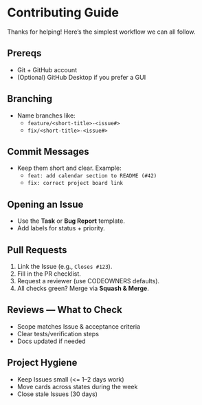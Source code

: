 # Contributing Guide

Thanks for helping! Here’s the simplest workflow we can all follow.

## Prereqs
- Git + GitHub account
- (Optional) GitHub Desktop if you prefer a GUI

## Branching
- Name branches like:
  - `feature/<short-title>-<issue#>`
  - `fix/<short-title>-<issue#>`

## Commit Messages
- Keep them short and clear. Example:
  - `feat: add calendar section to README (#42)`
  - `fix: correct project board link`

## Opening an Issue
- Use the **Task** or **Bug Report** template.
- Add labels for status + priority.

## Pull Requests
1. Link the Issue (e.g., `Closes #123`).
2. Fill in the PR checklist.
3. Request a reviewer (use CODEOWNERS defaults).
4. All checks green? Merge via **Squash & Merge**.

## Reviews — What to Check
- Scope matches Issue & acceptance criteria
- Clear tests/verification steps
- Docs updated if needed

## Project Hygiene
- Keep Issues small (<= 1–2 days work)
- Move cards across states during the week
- Close stale Issues (30 days)
